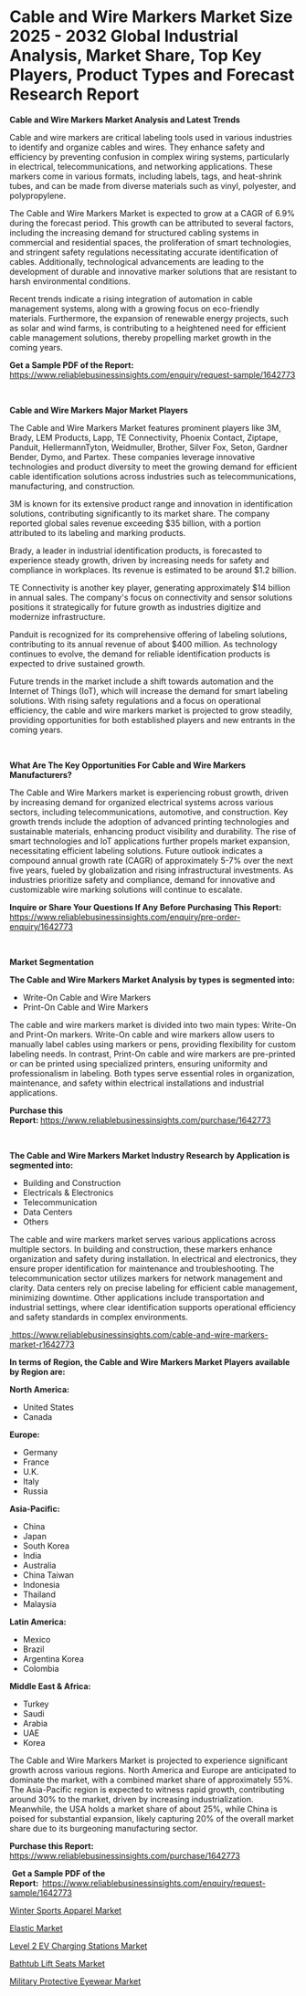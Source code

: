 <p><h1>Cable and Wire Markers Market Size 2025 - 2032 Global Industrial Analysis, Market Share, Top Key Players, Product Types and Forecast Research Report</h1></p><p><strong>Cable and Wire Markers Market Analysis and Latest Trends</strong></p>
<p><p>Cable and wire markers are critical labeling tools used in various industries to identify and organize cables and wires. They enhance safety and efficiency by preventing confusion in complex wiring systems, particularly in electrical, telecommunications, and networking applications. These markers come in various formats, including labels, tags, and heat-shrink tubes, and can be made from diverse materials such as vinyl, polyester, and polypropylene.</p><p>The Cable and Wire Markers Market is expected to grow at a CAGR of 6.9% during the forecast period. This growth can be attributed to several factors, including the increasing demand for structured cabling systems in commercial and residential spaces, the proliferation of smart technologies, and stringent safety regulations necessitating accurate identification of cables. Additionally, technological advancements are leading to the development of durable and innovative marker solutions that are resistant to harsh environmental conditions.</p><p>Recent trends indicate a rising integration of automation in cable management systems, along with a growing focus on eco-friendly materials. Furthermore, the expansion of renewable energy projects, such as solar and wind farms, is contributing to a heightened need for efficient cable management solutions, thereby propelling market growth in the coming years.</p></p>
<p><strong>Get a Sample PDF of the Report:&nbsp;</strong> <a href="https://www.reliablebusinessinsights.com/enquiry/request-sample/1642773?utm_campaign=84&utm_medium=2&utm_source=Github&utm_content=ia&utm_term=07022025&utm_id=cable-and-wire-markers">https://www.reliablebusinessinsights.com/enquiry/request-sample/1642773</a></p>
<p>&nbsp;</p>
<p><strong>Cable and Wire Markers Major Market Players</strong></p>
<p><p>The Cable and Wire Markers Market features prominent players like 3M, Brady, LEM Products, Lapp, TE Connectivity, Phoenix Contact, Ziptape, Panduit, HellermannTyton, Weidmuller, Brother, Silver Fox, Seton, Gardner Bender, Dymo, and Partex. These companies leverage innovative technologies and product diversity to meet the growing demand for efficient cable identification solutions across industries such as telecommunications, manufacturing, and construction.</p><p>3M is known for its extensive product range and innovation in identification solutions, contributing significantly to its market share. The company reported global sales revenue exceeding $35 billion, with a portion attributed to its labeling and marking products. </p><p>Brady, a leader in industrial identification products, is forecasted to experience steady growth, driven by increasing needs for safety and compliance in workplaces. Its revenue is estimated to be around $1.2 billion.</p><p>TE Connectivity is another key player, generating approximately $14 billion in annual sales. The company's focus on connectivity and sensor solutions positions it strategically for future growth as industries digitize and modernize infrastructure.</p><p>Panduit is recognized for its comprehensive offering of labeling solutions, contributing to its annual revenue of about $400 million. As technology continues to evolve, the demand for reliable identification products is expected to drive sustained growth.</p><p>Future trends in the market include a shift towards automation and the Internet of Things (IoT), which will increase the demand for smart labeling solutions. With rising safety regulations and a focus on operational efficiency, the cable and wire markers market is projected to grow steadily, providing opportunities for both established players and new entrants in the coming years.</p></p>
<p>&nbsp;</p>
<p><strong>What Are The Key Opportunities For Cable and Wire Markers Manufacturers?</strong></p>
<p><p>The Cable and Wire Markers market is experiencing robust growth, driven by increasing demand for organized electrical systems across various sectors, including telecommunications, automotive, and construction. Key growth trends include the adoption of advanced printing technologies and sustainable materials, enhancing product visibility and durability. The rise of smart technologies and IoT applications further propels market expansion, necessitating efficient labeling solutions. Future outlook indicates a compound annual growth rate (CAGR) of approximately 5-7% over the next five years, fueled by globalization and rising infrastructural investments. As industries prioritize safety and compliance, demand for innovative and customizable wire marking solutions will continue to escalate.</p></p>
<p><strong>Inquire or Share Your Questions If Any Before Purchasing This Report:</strong> <a href="https://www.reliablebusinessinsights.com/enquiry/pre-order-enquiry/1642773?utm_campaign=84&utm_medium=2&utm_source=Github&utm_content=ia&utm_term=07022025&utm_id=cable-and-wire-markers">https://www.reliablebusinessinsights.com/enquiry/pre-order-enquiry/1642773</a></p>
<p>&nbsp;</p>
<p><strong>Market Segmentation</strong></p>
<p><strong>The Cable and Wire Markers Market Analysis by types is segmented into:</strong></p>
<p><ul><li>Write-On Cable and Wire Markers</li><li>Print-On Cable and Wire Markers</li></ul></p>
<p><p>The cable and wire markers market is divided into two main types: Write-On and Print-On markers. Write-On cable and wire markers allow users to manually label cables using markers or pens, providing flexibility for custom labeling needs. In contrast, Print-On cable and wire markers are pre-printed or can be printed using specialized printers, ensuring uniformity and professionalism in labeling. Both types serve essential roles in organization, maintenance, and safety within electrical installations and industrial applications.</p></p>
<p><strong>Purchase this Report:&nbsp;</strong><a href="https://www.reliablebusinessinsights.com/purchase/1642773?utm_campaign=84&utm_medium=2&utm_source=Github&utm_content=ia&utm_term=07022025&utm_id=cable-and-wire-markers">https://www.reliablebusinessinsights.com/purchase/1642773</a></p>
<p>&nbsp;</p>
<p><strong>The Cable and Wire Markers Market Industry Research by Application is segmented into:</strong></p>
<p><ul><li>Building and Construction</li><li>Electricals & Electronics</li><li>Telecommunication</li><li>Data Centers</li><li>Others</li></ul></p>
<p><p>The cable and wire markers market serves various applications across multiple sectors. In building and construction, these markers enhance organization and safety during installation. In electrical and electronics, they ensure proper identification for maintenance and troubleshooting. The telecommunication sector utilizes markers for network management and clarity. Data centers rely on precise labeling for efficient cable management, minimizing downtime. Other applications include transportation and industrial settings, where clear identification supports operational efficiency and safety standards in complex environments.</p></p>
<p><a href="https://www.reliablebusinessinsights.com/cable-and-wire-markers-market-r1642773?utm_campaign=84&utm_medium=2&utm_source=Github&utm_content=ia&utm_term=07022025&utm_id=cable-and-wire-markers">&nbsp;https://www.reliablebusinessinsights.com/cable-and-wire-markers-market-r1642773</a></p>
<p><strong>In terms of Region, the Cable and Wire Markers Market Players available by Region are:</strong></p>
<p>
    <p> <strong> North America: </strong>
        <ul>
            <li>United States</li>
            <li>Canada</li>
        </ul>
        </p> 
    <p> <strong> Europe: </strong>
        <ul>
            <li>Germany</li>
            <li>France</li>
            <li>U.K.</li>
            <li>Italy</li>
            <li>Russia</li>
        </ul>
        </p> 
    <p> <strong> Asia-Pacific: </strong>
        <ul>
            <li>China</li>
            <li>Japan</li>
            <li>South Korea</li>
            <li>India</li>
            <li>Australia</li>
            <li>China Taiwan</li>
            <li>Indonesia</li>
            <li>Thailand</li>
            <li>Malaysia</li>
        </ul>
        </p> 
    <p> <strong> Latin America: </strong>
        <ul>
            <li>Mexico</li>
            <li>Brazil</li>
            <li>Argentina Korea</li>
            <li>Colombia</li>
        </ul>
        </p> 
    <p> <strong> Middle East & Africa: </strong>
        <ul>
            <li>Turkey</li>
            <li>Saudi</li>
            <li>Arabia</li>
            <li>UAE</li>
            <li>Korea</li>
        </ul>
    </p>
    </p>
<p><p>The Cable and Wire Markers Market is projected to experience significant growth across various regions. North America and Europe are anticipated to dominate the market, with a combined market share of approximately 55%. The Asia-Pacific region is expected to witness rapid growth, contributing around 30% to the market, driven by increasing industrialization. Meanwhile, the USA holds a market share of about 25%, while China is poised for substantial expansion, likely capturing 20% of the overall market share due to its burgeoning manufacturing sector.</p></p>
<p><strong>Purchase this Report: </strong><a href="https://www.reliablebusinessinsights.com/purchase/1642773?utm_campaign=84&utm_medium=2&utm_source=Github&utm_content=ia&utm_term=07022025&utm_id=cable-and-wire-markers">https://www.reliablebusinessinsights.com/purchase/1642773</a></p>
<p>&nbsp;<strong>Get a Sample PDF of the Report:&nbsp;&nbsp;</strong><a href="https://www.reliablebusinessinsights.com/enquiry/request-sample/1642773?utm_campaign=84&utm_medium=2&utm_source=Github&utm_content=ia&utm_term=07022025&utm_id=cable-and-wire-markers">https://www.reliablebusinessinsights.com/enquiry/request-sample/1642773</a></p>
<p><strong></strong></p>
<p><p><a href="https://github.com/alejhahroch/Market-Research-Report-List-1/blob/main/winter-sports-apparel-market.md?utm_campaign=84&utm_medium=2&utm_source=Github&utm_content=ia&utm_term=07022025&utm_id=cable-and-wire-markers">Winter Sports Apparel Market</a></p><p><a href="https://github.com/geyangvayora/Market-Research-Report-List-1/blob/main/elastic-market.md?utm_campaign=84&utm_medium=2&utm_source=Github&utm_content=ia&utm_term=07022025&utm_id=cable-and-wire-markers">Elastic Market</a></p><p><a href="https://github.com/saklpelzami95/Market-Research-Report-List-1/blob/main/level-2-ev-charging-stations-market.md?utm_campaign=84&utm_medium=2&utm_source=Github&utm_content=ia&utm_term=07022025&utm_id=cable-and-wire-markers">Level 2 EV Charging Stations Market</a></p><p><a href="https://github.com/beroxiluwaya/Market-Research-Report-List-1/blob/main/bathtub-lift-seats-market.md?utm_campaign=84&utm_medium=2&utm_source=Github&utm_content=ia&utm_term=07022025&utm_id=cable-and-wire-markers">Bathtub Lift Seats Market</a></p><p><a href="https://github.com/zeigounjoom/Market-Research-Report-List-1/blob/main/military-protective-eyewear-market.md?utm_campaign=84&utm_medium=2&utm_source=Github&utm_content=ia&utm_term=07022025&utm_id=cable-and-wire-markers">Military Protective Eyewear Market</a></p></p>